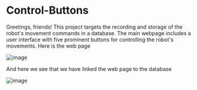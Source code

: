 # Control-Buttons
Greetings, friends!
This project targets the recording and storage of the robot's movement commands in a database.
The main webpage includes a user interface with five prominent buttons for controlling the robot's movements. Here is the web page

![image](https://github.com/user-attachments/assets/7a97dd0c-4b59-45c9-a4e7-0c84f6cf0b4a)

And here we see that we have linked the web page to the database

![image](https://github.com/user-attachments/assets/942ad508-bd2a-490e-986e-bbeb5248bd16)

